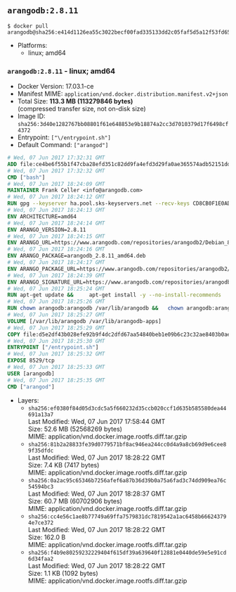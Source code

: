 ## `arangodb:2.8.11`

```console
$ docker pull arangodb@sha256:e414d1126ea55c3022becf00fad335133dd2c05faf5d5a12f53fd6590c1820b8
```

-	Platforms:
	-	linux; amd64

### `arangodb:2.8.11` - linux; amd64

-	Docker Version: 17.03.1-ce
-	Manifest MIME: `application/vnd.docker.distribution.manifest.v2+json`
-	Total Size: **113.3 MB (113279846 bytes)**  
	(compressed transfer size, not on-disk size)
-	Image ID: `sha256:3d40e1282767bb08801f61e648853e9b18874a2cc3d7010379d17f6498cf4372`
-	Entrypoint: `["\/entrypoint.sh"]`
-	Default Command: `["arangod"]`

```dockerfile
# Wed, 07 Jun 2017 17:32:31 GMT
ADD file:ce4be6f55b1f47cba28efd351c82dd9fa4efd3d29fa0ae365574adb52151dda1 in / 
# Wed, 07 Jun 2017 17:32:32 GMT
CMD ["bash"]
# Wed, 07 Jun 2017 18:24:09 GMT
MAINTAINER Frank Celler <info@arangodb.com>
# Wed, 07 Jun 2017 18:24:12 GMT
RUN gpg --keyserver ha.pool.sks-keyservers.net --recv-keys CD8CB0F1E0AD5B52E93F41E7EA93F5E56E751E9B
# Wed, 07 Jun 2017 18:24:13 GMT
ENV ARCHITECTURE=amd64
# Wed, 07 Jun 2017 18:24:14 GMT
ENV ARANGO_VERSION=2.8.11
# Wed, 07 Jun 2017 18:24:15 GMT
ENV ARANGO_URL=https://www.arangodb.com/repositories/arangodb2/Debian_8.0
# Wed, 07 Jun 2017 18:24:16 GMT
ENV ARANGO_PACKAGE=arangodb_2.8.11_amd64.deb
# Wed, 07 Jun 2017 18:24:17 GMT
ENV ARANGO_PACKAGE_URL=https://www.arangodb.com/repositories/arangodb2/Debian_8.0/amd64/arangodb_2.8.11_amd64.deb
# Wed, 07 Jun 2017 18:24:39 GMT
ENV ARANGO_SIGNATURE_URL=https://www.arangodb.com/repositories/arangodb2/Debian_8.0/amd64/arangodb_2.8.11_amd64.deb.asc
# Wed, 07 Jun 2017 18:25:24 GMT
RUN apt-get update &&     apt-get install -y --no-install-recommends         libgoogle-perftools4         ca-certificates         pwgen         wget     &&     rm -rf /var/lib/apt/lists/* &&     wget ${ARANGO_SIGNATURE_URL} &&           wget ${ARANGO_PACKAGE_URL} &&             gpg --verify ${ARANGO_PACKAGE}.asc &&     dpkg -i ${ARANGO_PACKAGE} &&     sed -ri         -e 's!127\.0\.0\.1!0.0.0.0!g'         -e 's!^(file\s*=).*!\1 -!'         -e 's!^#\s*uid\s*=.*!uid = arangodb!'         -e 's!^#\s*gid\s*=.*!gid = arangodb!'         /etc/arangodb/arangod.conf     &&     apt-get purge -y --auto-remove ca-certificates wget &&     rm -f ${ARANGO_PACKAGE}*
# Wed, 07 Jun 2017 18:25:26 GMT
RUN chown arangodb:arangodb /var/lib/arangodb &&   chown arangodb:arangodb /var/lib/arangodb-apps
# Wed, 07 Jun 2017 18:25:27 GMT
VOLUME [/var/lib/arangodb /var/lib/arangodb-apps]
# Wed, 07 Jun 2017 18:25:29 GMT
COPY file:d5e2df43b028efe92b9f4dc2dfd67aa54840beb1e09b6c23c32ae8403b0ae7e4 in /entrypoint.sh 
# Wed, 07 Jun 2017 18:25:30 GMT
ENTRYPOINT ["/entrypoint.sh"]
# Wed, 07 Jun 2017 18:25:32 GMT
EXPOSE 8529/tcp
# Wed, 07 Jun 2017 18:25:33 GMT
USER [arangodb]
# Wed, 07 Jun 2017 18:25:35 GMT
CMD ["arangod"]
```

-	Layers:
	-	`sha256:ef0380f84d05d3cdc5a5f660232d35ccb020ccf1d635b585580dea44691a13a7`  
		Last Modified: Wed, 07 Jun 2017 17:58:44 GMT  
		Size: 52.6 MB (52568269 bytes)  
		MIME: application/vnd.docker.image.rootfs.diff.tar.gzip
	-	`sha256:81b2a28833fe39d0779571bf8ac946ea244cc0d4a9a8cb69d9e6cee89f35dfdc`  
		Last Modified: Wed, 07 Jun 2017 18:28:22 GMT  
		Size: 7.4 KB (7417 bytes)  
		MIME: application/vnd.docker.image.rootfs.diff.tar.gzip
	-	`sha256:0a2ac95c65346b7256afef6a87b36d39b0a75a6fad3c74dd909ea76c54594bc3`  
		Last Modified: Wed, 07 Jun 2017 18:28:37 GMT  
		Size: 60.7 MB (60702906 bytes)  
		MIME: application/vnd.docker.image.rootfs.diff.tar.gzip
	-	`sha256:cc4e56c1ae8b77749a69ffa7579831dc7819542a1ac6458b666243794e7ce372`  
		Last Modified: Wed, 07 Jun 2017 18:28:22 GMT  
		Size: 162.0 B  
		MIME: application/vnd.docker.image.rootfs.diff.tar.gzip
	-	`sha256:f4b9e80259232229404f615df39a639640f12881e0440de59e5e91cd6d34faa2`  
		Last Modified: Wed, 07 Jun 2017 18:28:22 GMT  
		Size: 1.1 KB (1092 bytes)  
		MIME: application/vnd.docker.image.rootfs.diff.tar.gzip
